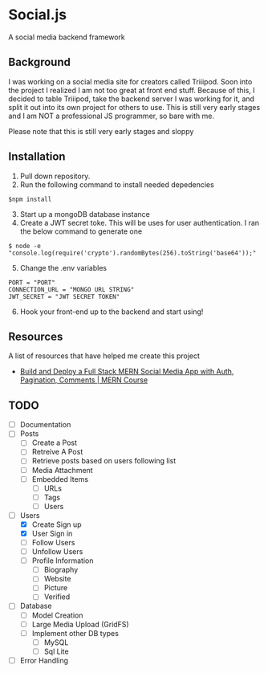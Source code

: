 # Social.js
A social media backend framework


## Background
I was working on a social media site for creators called Triiipod. Soon into the project I realized I am not too great at front end stuff. Because of this,
I decided to table Triiipod, take the backend server I was working for it, and split it out into its own project for others to use. This is still very early stages and 
I am NOT a professional JS programmer, so bare with me. 

Please note that this is still very early stages and sloppy

## Installation
1. Pull down repository.
2. Run the following command to install needed depedencies

```
$npm install
```

3. Start up a mongoDB database instance
4. Create a JWT secret toke. This will be uses for user authentication. I ran the below command to generate one
```
$ node -e "console.log(require('crypto').randomBytes(256).toString('base64'));"
```
5. Change the .env variables
```
PORT = "PORT"
CONNECTION_URL = "MONGO URL STRING"
JWT_SECRET = "JWT SECRET TOKEN"
```

6. Hook your front-end up to the backend and start using! 

## Resources
A list of resources that have helped me create this project
* [Build and Deploy a Full Stack MERN Social Media App with Auth, Pagination, Comments | MERN Course](https://www.youtube.com/watch?v=VsUzmlZfYNg)

## TODO
- [ ] Documentation
- [ ] Posts
  - [ ] Create a Post
  - [ ] Retreive A Post
  - [ ] Retrieve posts based on users following list
  - [ ] Media Attachment
  - [ ] Embedded Items
    - [ ] URLs
    - [ ] Tags 
    - [ ] Users
- [ ] Users
  - [x] Create Sign up
  - [x] User Sign in 
  - [ ] Follow Users
  - [ ] Unfollow Users
  - [ ] Profile Information
    - [ ] Biography
    - [ ] Website
    - [ ] Picture
    - [ ] Verified
- [ ] Database
  - [ ] Model Creation
  - [ ] Large Media Upload (GridFS)
  - [ ] Implement other DB types
    - [ ] MySQL
    - [ ] Sql Lite
- [ ] Error Handling
